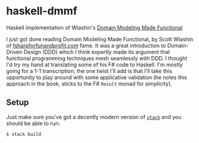 # haskell-dmmf

Haskell implementation of Wlashin's [Domain Modeling Made
Functional][book]

[book]: https://fsharpforfunandprofit.com/books/#domain-modeling-made-functional-ebook-and-paper

I just got done reading Domain Modeling Made Functional, by Scott
Wlashin of [fsharpforfunandprofit.com][fsharp] fame. It was a great
introduction to Domain-Driven Design (DDD) which I think expertly
made its argument that functional programming techniques mesh
seamlessly with DDD. I thought I'd try my hand at translating some of
his F# code to Haskell. I'm mostly going for a 1-1 transcription; the
one twist I'll add is that I'll take this opportunity to play around
with some applicative validation (he notes this approach in the book,
sticks to the F# `Result` monad for simplicity).

[fsharp]: https://fsharpforfunandprofit.com

## Setup

Just make sure you've got a decently modern version of
[`stack`][stack] and you should be able to run:

```shell
$ stack build
```

[stack]: https://docs.haskellstack.org/en/stable/README/
